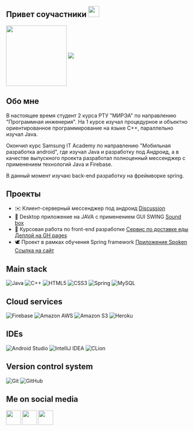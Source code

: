 ## Привет соучастники <img src="https://raw.githubusercontent.com/MartinHeinz/MartinHeinz/master/wave.gif" width="30px">

<p>
  <img align="center"  height = 165 src="https://github-readme-stats.vercel.app/api?username=Degtyarev02&show_icons=true&theme=github_dark&hide_border=true" />
  <img align="center"  src="https://github-readme-stats.vercel.app/api/top-langs/?username=Degtyarev02&layout=compact&theme=github_dark&hide_border=true" />
</p>

## Обо мне

В настоящее время студент 2 курса  РТУ "МИРЭА" по направлению "Программная инженерия". На 1 курсе изучал процедурное и объектно ориентированное программирование на языке C++, параллельно изучал Java. 

Окончил курс Samsung IT Academy по направлению "Мобильная разработка android", где изучал Java и разработку под Андроид, а в качестве выпускного проекта разработал полноценный мессенджер с применением технологий Java и Firebase.

В данный момент изучаю back-end разработку на фреймворке spring.

## Проекты

- 	✉️ Клиент-серверный мессенджер под андроид [Discussion](https://github.com/Degtyarev02/MessengerProject)
- 	🎵 Desktop приложение на JAVA с применением GUI SWING [Sound box](https://github.com/Degtyarev02/SoundBox)
-   🍲 Курсовая работа по front-end разработке [Сервис по доставке еды](https://github.com/Degtyarev02/Frontend_coursework) [Деплой на GH pages](https://degtyarev02.github.io/Frontend_coursework/html/index.html)
-   🕊️ Проект в рамках обучения Spring framework [Приложение Spoken](https://github.com/Degtyarev02/Twitter-clone) [Ссылка на сайт](https://spoken-tc.herokuapp.com/)

## Main stack
![Java](https://img.shields.io/badge/java-%23ED8B00.svg?style=for-the-badge&logo=java&logoColor=white)
![C++](https://img.shields.io/badge/c++-%2300599C.svg?style=for-the-badge&logo=c%2B%2B&logoColor=white)
![HTML5](https://img.shields.io/badge/html5-%23E34F26.svg?style=for-the-badge&logo=html5&logoColor=white)
![CSS3](https://img.shields.io/badge/css3-%231572B6.svg?style=for-the-badge&logo=css3&logoColor=white)
![Spring](https://img.shields.io/badge/spring-%236DB33F.svg?style=for-the-badge&logo=spring&logoColor=white)
![MySQL](https://img.shields.io/badge/mysql-%2300f.svg?style=for-the-badge&logo=mysql&logoColor=white)

## Cloud services
![Firebase](https://img.shields.io/badge/firebase-%23039BE5.svg?style=for-the-badge&logo=firebase)
![Amazon AWS](https://img.shields.io/static/v1?style=for-the-badge&message=Amazon+AWS&color=232F3E&logo=Amazon+AWS&logoColor=FFFFFF&label=)
![Amazon S3](https://img.shields.io/static/v1?style=for-the-badge&message=Amazon+S3&color=569A31&logo=Amazon+S3&logoColor=FFFFFF&label=)
![Heroku](https://img.shields.io/static/v1?style=for-the-badge&message=Heroku&color=430098&logo=Heroku&logoColor=FFFFFF&label=)

## IDEs
![Android Studio](https://img.shields.io/badge/Android%20Studio-3DDC84.svg?style=for-the-badge&logo=android-studio&logoColor=white)
![IntelliJ IDEA](https://img.shields.io/badge/IntelliJ_IDEA-000000.svg?style=for-the-badge&logo=intellij-idea&logoColor=white)
![CLion](https://img.shields.io/badge/CLion-black?style=for-the-badge&logo=clion&logoColor=white)

## Version control system
![Git](https://img.shields.io/badge/git-%23F05033.svg?style=for-the-badge&logo=git&logoColor=white)
![GitHub](https://img.shields.io/badge/github-%23121011.svg?style=for-the-badge&logo=github&logoColor=white)

## Me on social media
<p>
<a href="https://instagram.com/degtyarev.02"><img height="40" src="https://img.shields.io/badge/Instagram-%23E4405F.svg?style=for-the-badge&logo=Instagram&logoColor=white"></a>
<a href="</p>https://t.me/degtyarev02"><img height="40" src="https://img.shields.io/badge/Telegram-2CA5E0?style=for-the-badge&logo=telegram&logoColor=white"></a>
<a href="</p>mailto:vladimirdegty@gmail.com"><img height="40" src="https://img.shields.io/badge/Gmail-D14836?style=for-the-badge&logo=gmail&logoColor=white"></a>
</p>
